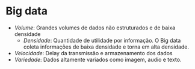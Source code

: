 # Big data
- *Volume*: Grandes volumes de dados não estruturados e de baixa densidade
	- *Densidade*: Quantidade de utilidade por informação. O Big data coleta informações de baixa densidade e torna em alta densidade.
- *Velocidade*: Delay da transmissão e armazenamento dos dados
- *Variedade*:  Dados altamente variados como imagem, audio e texto.
